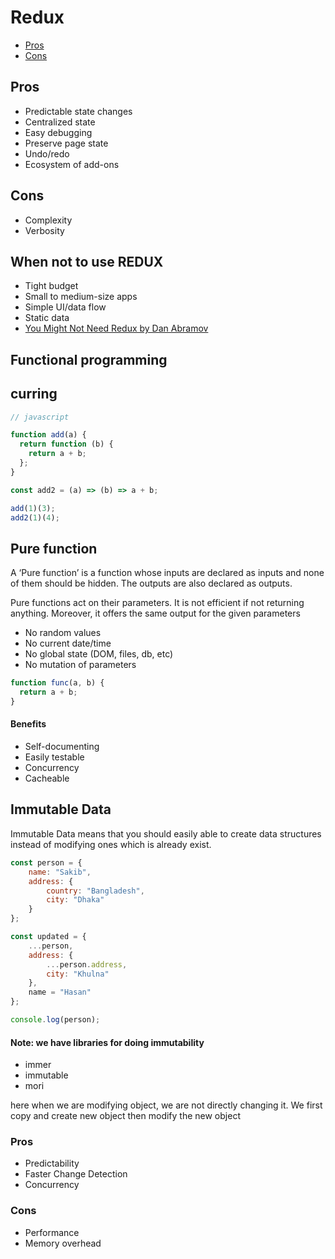 # Redux

- [Pros]()
- [Cons]()

## Pros

- Predictable state changes
- Centralized state
- Easy debugging
- Preserve page state
- Undo/redo
- Ecosystem of add-ons

## Cons

- Complexity
- Verbosity

## When not to use REDUX

- Tight budget
- Small to medium-size apps
- Simple UI/data flow
- Static data
- [You Might Not Need Redux by Dan Abramov]()

## Functional programming

## curring

```javascript
// javascript

function add(a) {
  return function (b) {
    return a + b;
  };
}

const add2 = (a) => (b) => a + b;

add(1)(3);
add2(1)(4);
```

## Pure function

A ‘Pure function’ is a function whose inputs are declared as inputs and none of them should be hidden. The outputs are also declared as outputs.

Pure functions act on their parameters. It is not efficient if not returning anything. Moreover, it offers the same output for the given parameters

- No random values
- No current date/time
- No global state (DOM, files, db, etc)
- No mutation of parameters

```javascript
function func(a, b) {
  return a + b;
}
```

#### Benefits

- Self-documenting
- Easily testable
- Concurrency
- Cacheable

## Immutable Data

Immutable Data means that you should easily able to create data structures instead of modifying ones which is already exist.

```javascript
const person = {
    name: "Sakib",
    address: {
        country: "Bangladesh",
        city: "Dhaka"
    }
};

const updated = {
    ...person,
    address: {
        ...person.address,
        city: "Khulna"
    },
    name = "Hasan"
};

console.log(person);
```

#### Note: we have libraries for doing immutability

- immer
- immutable
- mori

here when we are modifying object, we are not directly changing it. We first copy and create new object then modify the new object

### Pros

- Predictability
- Faster Change Detection
- Concurrency

### Cons

- Performance
- Memory overhead
